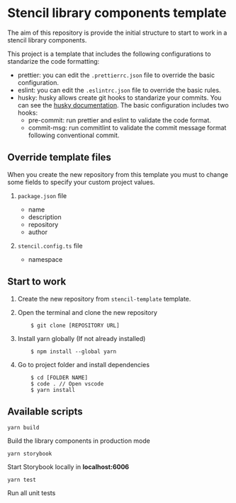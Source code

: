 # Stencil library components template

The aim of this repository is provide the initial structure to start to work in a stencil library components.

This project is a template that includes the following configurations to standarize the code formatting:

-   prettier: you can edit the `.prettierrc.json` file to override the basic configuration.
-   eslint: you can edit the `.eslintrc.json` file to override the basic rules.
-   husky: husky allows create git hooks to standarize your commits. You can see the [husky documentation](https://typicode.github.io/husky/#/). The basic configuration includes two hooks:
    -   pre-commit: run prettier and eslint to validate the code format.
    -   commit-msg: run commitlint to validate the commit message format following conventional commit.

## Override template files

When you create the new repository from this template you must to change some fields to specify your custom project values.

1.  `package.json` file

    -   name
    -   description
    -   repository
    -   author

2.  `stencil.config.ts` file
    -   namespace

## Start to work

1.  Create the new repository from `stencil-template` template.
2.  Open the terminal and clone the new repository

    ```
        $ git clone [REPOSITORY URL]
    ```

3.  Install yarn globally (If not already installed)

    ```
        $ npm install --global yarn
    ```

4.  Go to project folder and install dependencies

    ```
        $ cd [FOLDER NAME]
        $ code . // Open vscode
        $ yarn install
    ```

## Available scripts

`yarn build`

Build the library components in production mode

`yarn storybook`

Start Storybook locally in **localhost:6006**

`yarn test`

Run all unit tests
